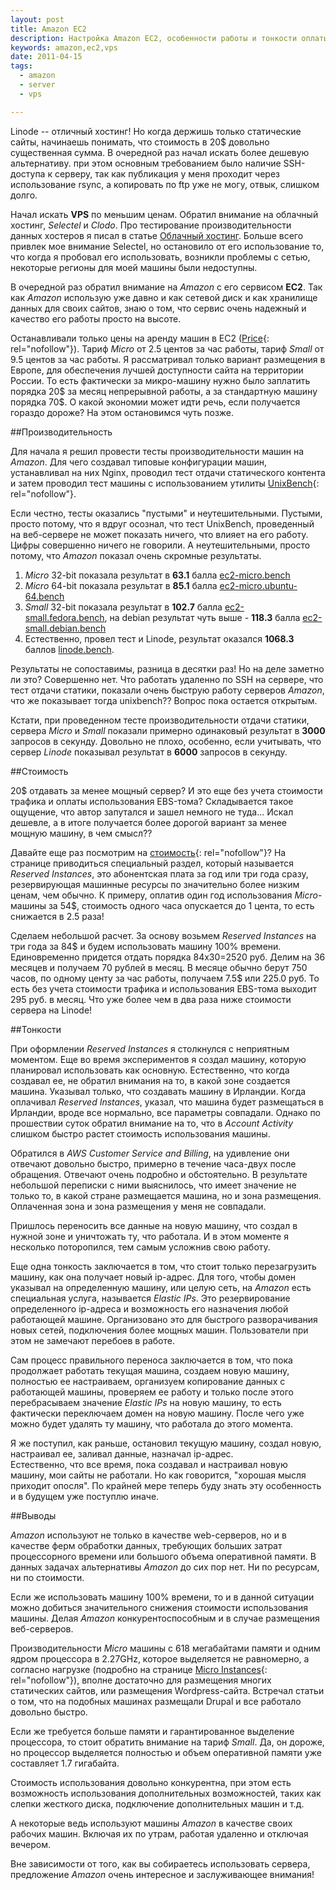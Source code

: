 ```yaml
--- 
layout: post
title: Amazon EC2
description: Настройка Amazon EC2, особенности работы и тонкости оплаты
keywords: amazon,ec2,vps
date: 2011-04-15
tags:
  - amazon
  - server
  - vps

---
```

Linode -- отличный хостинг! Но когда держишь только статические сайты, начинаешь понимать, что стоимость в 20$ довольно 
существенная сумма. В очередной раз начал искать более дешевую альтернативу. при этом основным требованием было наличие 
SSH-доступа к серверу, так как публикация у меня проходит через использование rsync, а копировать по ftp уже не могу, отвык, 
слишком долго.

Начал искать **VPS** по меньшим ценам. Обратил внимание на облачный хостинг, *Selectel* и *Clodo*. Про тестирование 
производительности данных хостеров я писал в статье [Облачный хостинг][2]. Больше всего привлек мое внимание Selectel, но 
остановило от его использование то, что когда я пробовал его использовать, возникли проблемы с сетью, некоторые регионы для моей 
машины были недоступны.

В очередной раз обратил внимание на *Amazon* с его сервисом **EC2**. Так как *Amazon* использую уже давно и как сетевой диск и 
как хранилище данных для своих сайтов, знаю о том, что сервис очень надежный и качество его работы просто на высоте. 

Останавливали только цены на аренду машин в EC2 ([Price][3]{: rel="nofollow"}). Тариф *Micro* от 2.5 центов за час работы, тариф *Small* от 9.5 
центов за час работы. Я рассматривал только вариант размещения в Европе, для обеспечения лучшей доступности сайта на территории 
России. То есть фактически за микро-машину нужно было заплатить порядка 20$ за месяц непрерывной работы, а за стандартную машину 
порядка 70$. О какой экономии может идти речь, если получается гораздо дороже? На этом остановимся чуть позже.

##Производительность

Для начала я решил провести тесты производительности машин на *Amazon*. Для чего создавал типовые конфигурации машин, 
устанавливал на них Nginx, проводил тест отдачи статического контента и затем проводил тест машины с использованием утилиты 
[UnixBench][4]{: rel="nofollow"}.

Если честно, тесты оказались "пустыми" и неутешительными. Пустыми, просто потому, что я вдруг осознал, что тест UnixBench, 
проведенный на веб-сервере не может показать ничего, что влияет на его работу. Цифры совершенно ничего не говорили. А 
неутешительными, просто потому, что *Amazon* показал очень скромные результаты.

1. *Micro* 32-bit показала результат в **63.1** балла [ec2-micro.bench][5]
2. *Micro* 64-bit показала результат в **85.1** балла [ec2-micro.ubuntu-64.bench][6]
3. *Small* 32-bit показала результат в **102.7** балла [ec2-small.fedora.bench][7], на debian результат чуть выше - **118.3** 
балла [ec2-small.debian.bench][8]
4. Естественно, провел тест и Linode, результат оказался **1068.3** баллов [linode.bench][9].

Результаты не сопоставимы, разница в десятки раз! Но на деле заметно ли это? Совершенно нет. Что работать удаленно по SSH на 
сервере, что тест отдачи статики, показали очень быструю работу серверов *Amazon*, что же показывает тогда unixbench?? Вопрос 
пока остается открытым.

Кстати, при проведенном тесте производительности отдачи статики, сервера *Micro* и *Small* показали примерно одинаковый 
результат в **3000** запросов в секунду. Довольно не плохо, особенно, если учитывать, что сервер *Linode* показывал результат в 
**6000** запросов в секунду. 

##Стоимость

20$ отдавать за менее мощный сервер? И это еще без учета стоимости трафика и оплаты использования EBS-тома? Складывается такое 
ощущение, что автор запутался и зашел немного не туда... Искал дешевле, а в итоге получается более дорогой вариант за менее 
мощную машину, в чем смысл??

Давайте еще раз посмотрим на [стоимость][3]{: rel="nofollow"}? На странице приводиться специальный раздел, который называется *Reserved 
Instances*, это абонентская плата за год или три года сразу, резервирующая машинные ресурсы по значительно более низким ценам, 
чем обычно. К примеру, оплатив один год использования *Micro*-машины за 54$, стоимость одного часа опускается до 1 цента, то 
есть снижается в 2.5 раза!

Сделаем небольшой расчет. За основу возьмем *Reserved Instances* на три года за 84$ и будем использовать машину 100% времени.  
Единовременно придется отдать порядка 84x30=2520 руб. Делим на 36 месяцев и получаем 70 рублей в месяц. В месяце обычно берут 
750 часов, по одному центу за час работы, получаем 7.5$ или 225.0 руб. То есть без учета стоимости трафика и использования 
EBS-тома выходит 295 руб. в месяц. Что уже более чем в два раза ниже стоимости сервера на Linode!

##Тонкости

При оформлении *Reserved Instances* я столкнулся с неприятным моментом. Еще во время экспериментов я создал машину, которую 
планировал использовать как основную. Естественно, что когда создавал ее, не обратил внимания на то, в какой зоне создается 
машина. Указывал только, что создавать машину в Ирландии. Когда оплачивал *Reserved Instances*, указал, что машина будет 
размещаться в Ирландии, вроде все нормально, все параметры совпадали. Однако по прошествии суток обратил внимание на то, что в 
*Account Activity* слишком быстро растет стоимость использования машины. 

Обратился в *AWS Customer Service and Billing*, на удивление они отвечают довольно быстро, примерно в течение часа-двух после 
обращения. Отвечают очень подробно и обстоятельно. В результате небольшой переписки с ними выяснилось, что имеет значение не 
только то, в какой стране размещается машина, но и зона размещения. Оплаченная зона и зона размещения у меня не совпадали. 

Пришлось переносить все данные на новую машину, что создал в нужной зоне и уничтожать ту, что работала. И в этом моменте я 
несколько поторопился, тем самым усложнив свою работу.

Еще одна тонкость заключается в том, что стоит только перезагрузить машину, как она получает новый ip-адрес. Для того, чтобы 
домен указывал на определенную машину, или целую сеть, на *Amazon* есть специальная услуга, называется *Elastic IPs*. Это 
резервирование определенного ip-адреса и возможность его назначения любой работающей машине. Организовано это для быстрого 
разворачивания новых сетей, подключения более мощных машин. Пользователи при этом не замечают перебоев в работе. 

Сам процесс правильного переноса заключается в том, что пока продолжает работать текущая машина, создаем новую машину, полностью 
ее настраиваем, организуем копирование данных с работающей машины, проверяем ее работу и только после этого перебрасываем 
значение *Elastic IPs* на новую машину, то есть фактически переключаем домен на новую машину. После чего уже можно будет удалять 
ту машину, что работала до этого момента. 

Я же поступил, как раньше, остановил текущую машину, создал новую, настраивал ее, заливал данные, назначал ip-адрес.  
Естественно, что все время, пока создавал и настраивал новую машину, мои сайты не работали. Но как говорится, "хорошая мысля 
приходит опосля". По крайней мере теперь буду знать эту особенность и в будущем уже поступлю иначе.

##Выводы

*Amazon* используют не только в качестве web-серверов, но и в качестве ферм обработки данных, требующих больших затрат 
процессорного времени или большого объема оперативной памяти. В данных задачах альтернативы *Amazon* до сих пор нет. Ни по 
ресурсам, ни по стоимости.

Если же использовать машину 100% времени, то и в данной ситуации можно добиться значительного снижения стоимости использования 
машины. Делая *Amazon* конкурентоспособным и в случае размещения веб-серверов. 

Производительности *Micro* машины с 618 мегабайтами памяти и одним ядром процессора в 2.27GHz, которое выделяется не равномерно, 
а согласно нагрузке (подробно на странице [Micro Instances][10]{: rel="nofollow"}), вполне достаточно для размещения многих статических сайтов, 
или размещения Wordpress-сайта. Встречал статьи о том, что на подобных машинах размещали Drupal и все работало довольно быстро.

Если же требуется больше памяти и гарантированное выделение процессора, то стоит обратить внимание на тариф *Small*. Да, он 
дороже, но процессор выделяется полностью и объем оперативной памяти уже составляет 1.7 гигабайта. 

Стоимость использования довольно конкурентна, при этом есть возможность использования дополнительных возможностей, таких как 
слепки жесткого диска, подключение дополнительных машин и т.д.

А некоторые ведь используют машины *Amazon* в качестве своих рабочих машин. Включая их по утрам, работая удаленно и отключая 
вечером. 

Вне зависимости от того, как вы собираетесь использовать сервера, предложение *Amazon* очень интересное и заслуживающее 
внимания! 

[1]: http://www.juev.ru/linode "Linode"
[2]: http://www.juev.ru/2011/03/27/cloud-hosting/ "Облачный хостинг"
[3]: http://aws.amazon.com/ec2/#pricing "Amazon EC2 Price"
[4]: http://code.google.com/p/byte-unixbench/ "UnixBench"
[5]: http://static.juev.ru/2011/04/ec2-micro.bench.txt "ec2-micro.bench"
[6]: http://static.juev.ru/2011/04/ec2-micro.ubuntu-64.bench.txt "ec2-micro.ubuntu-64.bench"
[7]: http://static.juev.ru/2011/04/ec2-small.fedora.bench.txt "ec2-small.fedora.bench"
[8]: http://static.juev.ru/2011/04/ec2-small.debian.bench.txt "ec2-small.debian.bench"
[9]: http://static.juev.ru/2011/04/linode.bench.txt "linode.bench"
[10]: http://docs.amazonwebservices.com/AWSEC2/latest/UserGuide/index.html?concepts_micro_instances.html "Micro Instances"
